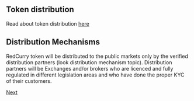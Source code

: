## Token distribution

Read about token distribution [here](../../minting/distribution.md)

## Distribution Mechanisms

RedCurry token will be distributed to the public markets only by the verified distribution partners (look distribution mechanism topic). Distribution partners will be Exchanges and/or brokers who are licenced and fully regulated in different legislation areas and who have done the proper KYC of their customers.


[Next](./fees.md)